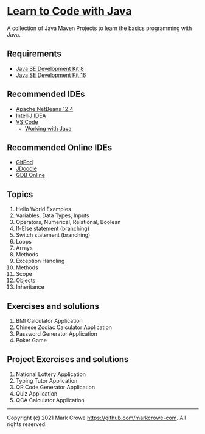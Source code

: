 # [Learn to Code with Java](https://github.com/markcrowe-com/learntocode.java/)

A collection of Java Maven Projects to learn the basics programming with Java.

## Requirements
- [Java SE Development Kit 8](https://www.oracle.com/java/technologies/javase/javase-jdk8-downloads.html)
- [Java SE Development Kit 16](https://www.oracle.com/java/technologies/javase-jdk16-downloads.html)

## Recommended IDEs
- [Apache NetBeans 12.4](https://netbeans.apache.org/download/)
- [IntelliJ IDEA](https://www.jetbrains.com/idea/download/)
- [VS Code](https://code.visualstudio.com/)
	- [Working with Java](https://code.visualstudio.com/docs/languages/java)

## Recommended Online IDEs
- [GitPod](https://gitpod.io/)
- [JDoodle](https://www.jdoodle.com/online-java-compiler/)
- [GDB Online](https://www.onlinegdb.com/online_java_compiler)

## Topics
1. Hello World Examples
2. Variables, Data Types, Inputs
3. Operators, Numerical, Relational, Boolean
4. If-Else statement (branching)
5. Switch statement (branching)
6. Loops
7. Arrays
8. Methods
9. Exception Handling
10. Methods
11. Scope
12. Objects
13. Inheritance

## Exercises and solutions
1. BMI Calculator Application
2. Chinese Zodiac Calculator Application
3. Password Generator Application
4. Poker Game

## Project Exercises and solutions
1. National Lottery Application
2. Typing Tutor Application
3. QR Code Generator Application
4. Quiz Application
5. QCA Calculator Application

---
Copyright (c) 2021 Mark Crowe <https://github.com/markcrowe-com>. All rights reserved.